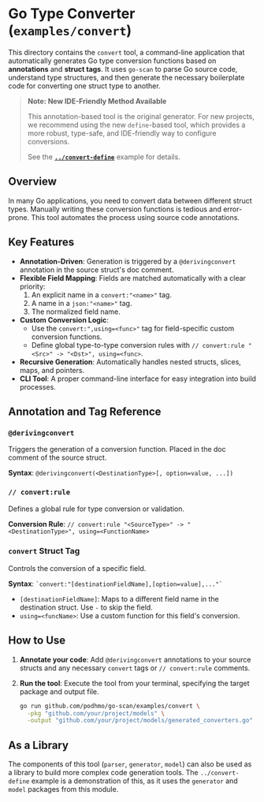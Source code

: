 # Go Type Converter (`examples/convert`)

This directory contains the `convert` tool, a command-line application that automatically generates Go type conversion functions based on **annotations** and **struct tags**. It uses `go-scan` to parse Go source code, understand type structures, and then generate the necessary boilerplate code for converting one struct type to another.

> **Note: New IDE-Friendly Method Available**
>
> This annotation-based tool is the original generator. For new projects, we recommend using the new `define`-based tool, which provides a more robust, type-safe, and IDE-friendly way to configure conversions.
>
> See the [**`../convert-define`**](../convert-define) example for details.

## Overview

In many Go applications, you need to convert data between different struct types. Manually writing these conversion functions is tedious and error-prone. This tool automates the process using source code annotations.

## Key Features

*   **Annotation-Driven**: Generation is triggered by a `@derivingconvert` annotation in the source struct's doc comment.
*   **Flexible Field Mapping**: Fields are matched automatically with a clear priority:
    1.  An explicit name in a `convert:"<name>"` tag.
    2.  A name in a `json:"<name>"` tag.
    3.  The normalized field name.
*   **Custom Conversion Logic**:
    *   Use the `convert:",using=<func>"` tag for field-specific custom conversion functions.
    *   Define global type-to-type conversion rules with `// convert:rule "<Src>" -> "<Dst>", using=<func>`.
*   **Recursive Generation**: Automatically handles nested structs, slices, maps, and pointers.
*   **CLI Tool**: A proper command-line interface for easy integration into build processes.

## Annotation and Tag Reference

### `@derivingconvert`
Triggers the generation of a conversion function. Placed in the doc comment of the source struct.

**Syntax**: `@derivingconvert(<DestinationType>[, option=value, ...])`

### `// convert:rule`
Defines a global rule for type conversion or validation.

**Conversion Rule**: `// convert:rule "<SourceType>" -> "<DestinationType>", using=<FunctionName>`

### `convert` Struct Tag
Controls the conversion of a specific field.

**Syntax**: `` `convert:"[destinationFieldName],[option=value],..."` ``
*   `[destinationFieldName]`: Maps to a different field name in the destination struct. Use `-` to skip the field.
*   `using=<funcName>`: Use a custom function for this field's conversion.

## How to Use

1.  **Annotate your code**: Add `@derivingconvert` annotations to your source structs and any necessary `convert` tags or `// convert:rule` comments.

2.  **Run the tool**: Execute the tool from your terminal, specifying the target package and output file.

    ```bash
    go run github.com/podhmo/go-scan/examples/convert \
      -pkg "github.com/your/project/models" \
      -output "github.com/your/project/models/generated_converters.go"
    ```

## As a Library

The components of this tool (`parser`, `generator`, `model`) can also be used as a library to build more complex code generation tools. The `../convert-define` example is a demonstration of this, as it uses the `generator` and `model` packages from this module.
